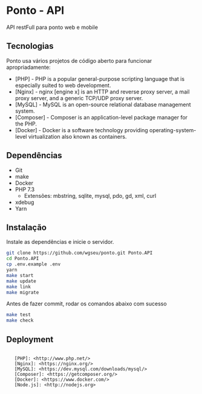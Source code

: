 # Ponto - API
API restFull para ponto web e mobile

## Tecnologias

Ponto usa vários projetos de código aberto para funcionar apropriadamente:

* [PHP] - PHP is a popular general-purpose scripting language that is especially suited to web development.
* [Nginx] - nginx [engine x] is an HTTP and reverse proxy server, a mail proxy server, and a generic TCP/UDP proxy server.
* [MySQL] - MySQL is an open-source relational database management system.
* [Composer] - Composer is an application-level package manager for the PHP.
* [Docker] - Docker is a software technology providing operating-system-level virtualization also known as containers.

## Dependências
- Git
- make
- Docker
- PHP 7.3
  - Extensões: mbstring, sqlite, mysql, pdo, gd, xml, curl
- xdebug
- Yarn

## Instalação

Instale as dependências e inicie o servidor.
```sh
git clone https://github.com/wgseu/ponto.git Ponto.API
cd Ponto.API
cp .env.example .env
yarn
make start
make update
make link
make migrate
```

Antes de fazer commit, rodar os comandos abaixo com sucesso
```sh
make test
make check
```

## Deployment

```

   [PHP]: <http://www.php.net/>
   [Nginx]: <https://nginx.org/>
   [MySQL]: <https://dev.mysql.com/downloads/mysql/>
   [Composer]: <https://getcomposer.org/>
   [Docker]: <https://www.docker.com/>
   [Node.js]: <http://nodejs.org>
